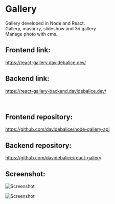 # Gallery

Gallery developed in Node and React.
<br>
Gallery, masonry, slideshow and 3d gallery
<br>
Manage photo with cms.

## Frontend link:

https://react-gallery.davidebalice.dev/

## Backend link:

https://react-gallery-backend.davidebalice.dev/

<br>

## Frontend repository:

https://github.com/davidebalice/node-gallery-api

## Backend repository:

https://github.com/davidebalice/react-gallery


## Screenshot:

![Screenshot](https://www.aroundweb.it/screenshot/gallery1.jpg)

![Screenshot](https://www.aroundweb.it/screenshot/gallery2.jpg)
